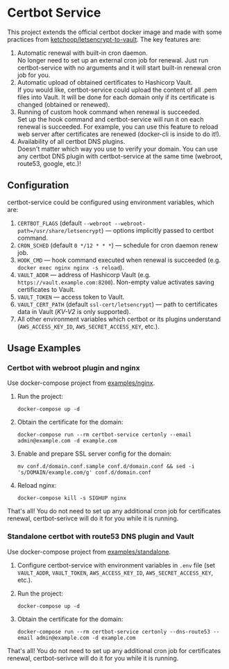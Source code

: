# Certbot Service

This project extends the official certbot docker image and made with some practices from
[ketchoop/letsencrypt-to-vault](https://github.com/ketchoop/letsencrypt-to-vault). The key features are:

1. Automatic renewal with built-in cron daemon.  
    No longer need to set up an external cron job for renewal. Just run certbot-service with no arguments and
    it will start built-in renewal cron job for you.
1. Automatic upload of obtained certificates to Hashicorp Vault.  
    If you would like, certbot-service could upload the content of all .pem files into Vault. It will be done
    for each domain only if its certificate is changed (obtained or renewed).
1. Running of custom hook command when renewal is succeeded.  
    Set up the hook command and certbot-service will run it on each renewal is succeeded. For example, you can use
    this feature to reload web server after certificates are renewed (docker-cli is inside to do it!).
1. Availability of all certbot DNS plugins.  
    Doesn't matter which way you use to verify your domain. You can use any certbot DNS plugin with certbot-service
    at the same time (webroot, route53, google, etc.)!

## Configuration

certbot-service could be configured using environment variables, which are:

1. `CERTBOT_FLAGS` (default `--webroot --webroot-path=/usr/share/letsencrypt`) — options implicitly passed to
certbot command.
1. `CRON_SCHED` (default `0 */12 * * *`) — schedule for cron daemon renew job.
1. `HOOK_CMD` — hook command executed when renewal is succeeded (e.g. `docker exec nginx nginx -s reload`).
1. `VAULT_ADDR` — address of Hashicorp Vault (e.g. `https://vault.example.com:8200`). Non-empty value activates
saving certificates to Vault.
1. `VAULT_TOKEN` — access token to Vault.
1. `VAULT_CERT_PATH` (default `ssl-cert/letsencrypt`) — path to certificates data in Vault (_KV-V2_ is only supported).
1. All other environment variables which certbot or its plugins understand
(`AWS_ACCESS_KEY_ID`, `AWS_SECRET_ACCESS_KEY`, etc.).

## Usage Examples

### Certbot with webroot plugin and nginx

Use docker-compose project from [examples/nginx](examples/nginx).

1. Run the project:

    ```
    docker-compose up -d
    ```

1. Obtain the certificate for the domain:

    ```
    docker-compose run --rm certbot-service certonly --email admin@example.com -d example.com
    ```

1. Enable and prepare SSL server config for the domain:

    ```
    mv conf.d/domain.conf.sample conf.d/domain.conf && sed -i 's/DOMAIN/example.com/g' conf.d/domain.conf
    ```

1. Reload nginx:

    ```
    docker-compose kill -s SIGHUP nginx
    ```

That's all! You do not need to set up any additional cron job for certificates renewal, certbot-serivce
will do it for you while it is running.

### Standalone certbot with route53 DNS plugin and Vault

Use docker-compose project from [examples/standalone](examples/standalone).

1. Configure certbot-service with environment variables in `.env` file (set `VAULT_ADDR`, `VAULT_TOKEN`,
`AWS_ACCESS_KEY_ID`, `AWS_SECRET_ACCESS_KEY`, etc.).
1. Run the project:

    ```
    docker-compose up -d
    ```

1. Obtain the certificate for the domain:

    ```
    docker-compose run --rm certbot-service certonly --dns-route53 --email admin@example.com -d example.com
    ```

That's all! You do not need to set up any additional cron job for certificates renewal, certbot-serivce
will do it for you while it is running.

